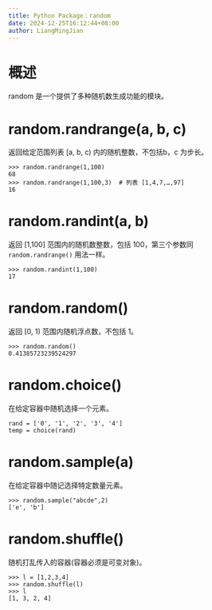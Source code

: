 ```yaml
---
title: Python Package：random
date: 2024-12-25T16:12:44+08:00
author: LiangMingJian
---
```


# 概述

random 是一个提供了多种随机数生成功能的模块。

# random.randrange(a, b, c)

返回给定范围列表 \[a, b, c) 内的随机整数，不包括b，c 为步长。

```
>>> random.randrange(1,100)
68
>>> random.randrange(1,100,3)  # 列表 [1,4,7,…,97]
16
```

# random.randint(a, b)

返回 \[1,100] 范围内的随机数整数，包括 100，第三个参数同 `random.randrange()` 用法一样。

```
>>> random.randint(1,100)
17
```

# random.random()

返回 \[0, 1) 范围内随机浮点数，不包括 1。

```
>>> random.random()
0.41385723239524297
```

# random.choice()

在给定容器中随机选择一个元素。

```
rand = ['0', '1', '2', '3', '4']
temp = choice(rand)
```

# random.sample(a)

在给定容器中随记选择特定数量元素。

```
>>> random.sample("abcde",2)
['e', 'b']  
```

# random.shuffle()

随机打乱传入的容器(容器必须是可变对象)。

```
>>> l = [1,2,3,4]
>>> random.shuffle(l)
>>> l
[1, 3, 2, 4]
```
